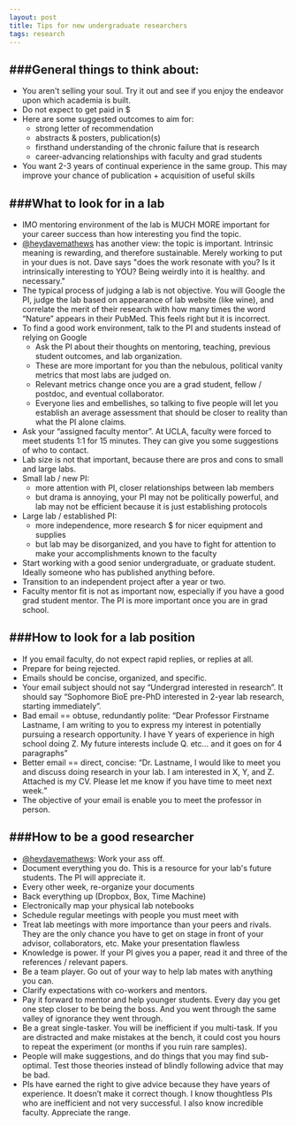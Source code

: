 ```yaml
---
layout: post
title: Tips for new undergraduate researchers
tags: research
---
```


###General things to think about:
---
* You aren't selling your soul. Try it out and see if you enjoy the endeavor upon which academia is built.
* Do not expect to get paid in $
* Here are some suggested outcomes to aim for:
	* strong letter of recommendation
	* abstracts & posters, publication(s)
	* firsthand understanding of the chronic failure that is research
	* career-advancing relationships with faculty and grad students
* You want 2-3 years of continual experience in the same group. This may improve your chance of publication + acquisition of useful skills

###What to look for in a lab
---
* IMO mentoring environment of the lab is MUCH MORE important for your career success than how interesting you find the topic.
* [@heydavemathews](https://twitter.com/heydavemathews) has another view: the topic is important. Intrinsic meaning is rewarding, and therefore sustainable. Merely working to put in your dues is not. Dave says "does the work resonate with you? Is it intrinsically interesting to YOU? Being weirdly into it is healthy. and necessary."
* The typical process of judging a lab is not objective. You will Google the PI, judge the lab based on appearance of lab website (like wine), and correlate the merit of their research with how many times the word “Nature” appears in their PubMed. This feels right but it is incorrect.
* To find a good work environment, talk to the PI and students instead of relying on Google
	* Ask the PI about their thoughts on mentoring, teaching, previous student outcomes, and lab organization.
	* These are more important for you than the nebulous, political vanity metrics that most labs are judged on.
	* Relevant metrics change once you are a grad student, fellow / postdoc, and eventual collaborator.
	* Everyone lies and embellishes, so talking to five people will let you establish an average assessment that should be closer to reality than what the PI alone claims.
* Ask your “assigned faculty mentor”. At UCLA, faculty were forced to meet students 1:1 for 15 minutes. They can give you some suggestions of who to contact.
* Lab size is not that important, because there are pros and cons to small and large labs.
* Small lab / new PI:
	* more attention with PI, closer relationships between lab members
	* but drama is annoying, your PI may not be politically powerful, and lab may not be efficient because it is just establishing protocols
* Large lab / established PI:
	* more independence, more research $ for nicer equipment and supplies
	* but lab may be disorganized, and you have to fight for attention to make your accomplishments known to the faculty
* Start working with a good senior undergraduate, or graduate student. Ideally someone who has published anything before.
* Transition to an independent project after a year or two.
* Faculty mentor fit is not as important now, especially if you have a good grad student mentor. The PI is more important once you are in grad school.

###How to look for a lab position
---

* If you email faculty, do not expect rapid replies, or replies at all.
* Prepare for being rejected.
* Emails should be concise, organized, and specific.
* Your email subject should not say “Undergrad interested in research”. It should say “Sophomore BioE pre-PhD interested in 2-year lab research, starting immediately”.
* Bad email == obtuse, redundantly polite: “Dear Professor Firstname Lastname, I am writing to you to express my interest in potentially pursuing a research opportunity. I have Y years of experience in high school doing Z. My future interests include Q. etc… and it goes on for 4 paragraphs”
* Better email == direct, concise: “Dr. Lastname, I would like to meet you and discuss doing research in your lab. I am interested in X, Y, and Z. Attached is my CV. Please let me know if you have time to meet next week.”
* The objective of your email is enable you to meet the professor in person.

###How to be a good researcher
---
* [@heydavemathews](https://twitter.com/heydavemathews): Work your ass off.
* Document everything you do. This is a resource for your lab's future students. The PI will appreciate it.
* Every other week, re-organize your documents
* Back everything up (Dropbox, Box, Time Machine)
* Electronically map your physical lab notebooks
* Schedule regular meetings with people you must meet with
* Treat lab meetings with more importance than your peers and rivals. They are the only chance you have to get on stage in front of your advisor, collaborators, etc. Make your presentation flawless
* Knowledge is power. If your PI gives you a paper, read it and three of the references / relevant papers.
* Be a team player. Go out of your way to help lab mates with anything you can.
* Clarify expectations with co-workers and mentors.
* Pay it forward to mentor and help younger students. Every day you get one step closer to be being the boss. And you went through the same valley of ignorance they went through.
* Be a great single-tasker. You will be inefficient if you multi-task. If you are distracted and make mistakes at the bench, it could cost you hours to repeat the experiment (or months if you ruin rare samples).
* People will make suggestions, and do things that you may find sub-optimal. Test those theories instead of blindly following advice that may be bad.
* PIs have earned the right to give advice because they have years of experience. It doesn’t make it correct though. I know thoughtless PIs who are inefficient and not very successful. I also know incredible faculty. Appreciate the range.
